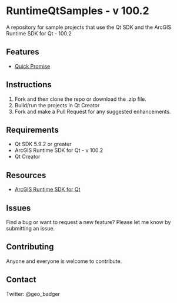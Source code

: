 # RuntimeQtSamples - v 100.2
A repository for sample projects that use the Qt SDK and the ArcGIS Runtime SDK for Qt - 100.2

## Features
* [Quick Promise](https://github.com/ldanzinger/RuntimeQtSamples-Quartz/tree/master/QuickPromise)

## Instructions

1. Fork and then clone the repo or download the .zip file. 
2. Build/run the projects in Qt Creator
3. Fork and make a Pull Request for any suggested enhancements.

## Requirements

* Qt SDK 5.9.2  or greater
* ArcGIS Runtime SDK for Qt - v 100.2
* Qt Creator

## Resources

* [ArcGIS Runtime SDK for Qt](https://developers.arcgis.com/qt/latest/)

## Issues

Find a bug or want to request a new feature?  Please let me know by submitting an issue.

## Contributing

Anyone and everyone is welcome to contribute. 

## Contact

Twitter: @geo_badger
